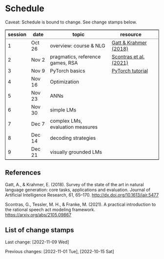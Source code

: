 
# Schedule

Caveat: Schedule is bound to change. See change stamps below.

<table border="2" cellspacing="0" cellpadding="6" rules="groups" frame="hsides">


<colgroup>
<col  class="org-right" />

<col  class="org-left" />

<col  class="org-left" />

<col  class="org-left" />

<col  class="org-left" />
</colgroup>
<thead>
<tr>
<th scope="col" class="org-right">session</th>
<th scope="col" class="org-left">date</th>
<th scope="col" class="org-left">topic</th>
<th scope="col" class="org-left">resource</th>
<th scope="col" class="org-left">&#xa0;</th>
</tr>
</thead>

<tbody>
<tr>
<td class="org-right">1</td>
<td class="org-left">Oct 26</td>
<td class="org-left">overview: course &amp; NLG</td>
<td class="org-left"><a href="http://dx.doi.org/10.1613/jair.5477">Gatt &amp; Krahmer (2018)</a></td>
<td class="org-left">&#xa0;</td>
</tr>


<tr>
<td class="org-right">2</td>
<td class="org-left">Nov 2</td>
<td class="org-left">pragmatics, reference games, RSA</td>
<td class="org-left"><a href="https://arxiv.org/abs/2105.09867">Scontras et al. (2021)</a></td>
<td class="org-left">&#xa0;</td>
</tr>


<tr>
<td class="org-right">3</td>
<td class="org-left">Nov 9</td>
<td class="org-left">PyTorch basics</td>
<td class="org-left"><a href="https://pytorch.org/tutorials/beginner/basics/intro.html">PyTorch tutorial</a></td>
<td class="org-left">&#xa0;</td>
</tr>


<tr>
<td class="org-right">4</td>
<td class="org-left">Nov 16</td>
<td class="org-left">Optimization</td>
<td class="org-left">&#xa0;</td>
<td class="org-left">&#xa0;</td>
</tr>


<tr>
<td class="org-right">5</td>
<td class="org-left">Nov 23</td>
<td class="org-left">ANNs</td>
<td class="org-left">&#xa0;</td>
<td class="org-left">&#xa0;</td>
</tr>


<tr>
<td class="org-right">6</td>
<td class="org-left">Nov 30</td>
<td class="org-left">simple LMs</td>
<td class="org-left">&#xa0;</td>
<td class="org-left">&#xa0;</td>
</tr>


<tr>
<td class="org-right">7</td>
<td class="org-left">Dec 7</td>
<td class="org-left">complex LMs, evaluation measures</td>
<td class="org-left">&#xa0;</td>
<td class="org-left">&#xa0;</td>
</tr>


<tr>
<td class="org-right">8</td>
<td class="org-left">Dec 14</td>
<td class="org-left">decoding strategies</td>
<td class="org-left">&#xa0;</td>
<td class="org-left">&#xa0;</td>
</tr>


<tr>
<td class="org-right">9</td>
<td class="org-left">Dec 21</td>
<td class="org-left">visually grounded LMs</td>
<td class="org-left">&#xa0;</td>
<td class="org-left">&#xa0;</td>
</tr>
</tbody>
</table>


## References

Gatt, A., & Krahmer, E. (2018). Survey of the state of the art in natural language generation: core tasks, applications and evaluation. Journal of Artificial Intelligence Research, 61, 65–170. <http://dx.doi.org/10.1613/jair.5477>

Scontras, G., Tessler, M. H., & Franke, M. (2021). A practical introduction to the rational speech act modeling framework. <https://arxiv.org/abs/2105.09867>


## List of change stamps

Last change: <span class="timestamp-wrapper"><span class="timestamp">[2022-11-09 Wed]</span></span>

Previous changes:  <span class="timestamp-wrapper"><span class="timestamp">[2022-11-01 Tue]</span></span>, <span class="timestamp-wrapper"><span class="timestamp">[2022-10-15 Sat]</span></span>

